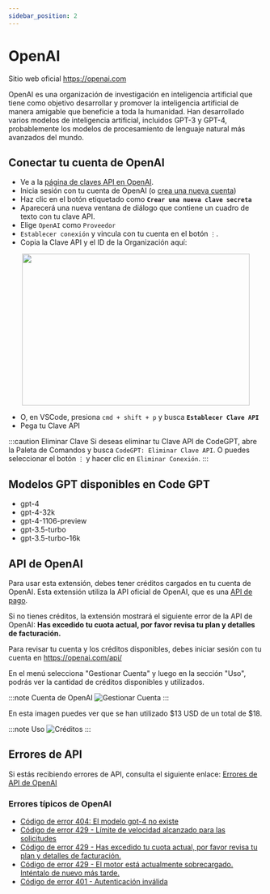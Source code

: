 ```yaml
---
sidebar_position: 2
---
```


# OpenAI

Sitio web oficial https://openai.com

OpenAI es una organización de investigación en inteligencia artificial que tiene como objetivo desarrollar y promover la inteligencia artificial de manera amigable que beneficie a toda la humanidad. Han desarrollado varios modelos de inteligencia artificial, incluidos GPT-3 y GPT-4, probablemente los modelos de procesamiento de lenguaje natural más avanzados del mundo.

## Conectar tu cuenta de OpenAI
- Ve a la [página de claves API en OpenAI](https://platform.openai.com/account/api-keys).
- Inicia sesión con tu cuenta de OpenAI (o [crea una nueva cuenta](https://platform.openai.com/signup))
- Haz clic en el botón etiquetado como **`Crear una nueva clave secreta`**
- Aparecerá una nueva ventana de diálogo que contiene un cuadro de texto con tu clave API.
- Elige `OpenAI` como `Proveedor`
- `Establecer conexión` y vincula con tu cuenta en el botón `⋮`.
- Copia la Clave API y el ID de la Organización aquí:
  
<p align="center">
      <img width="450" height="300" src="https://github.com/davila7/code-gpt-docs/assets/37567214/c79e8c36-2d0c-4cfe-992b-5816748472aa"/>
</p>

 
- O, en VSCode, presiona `cmd + shift + p` y busca **`Establecer Clave API`**
- Pega tu Clave API

:::caution Eliminar Clave
Si deseas eliminar tu Clave API de CodeGPT, abre la Paleta de Comandos y busca `CodeGPT: Eliminar Clave API`. O puedes seleccionar el botón `⋮` y hacer clic en `Eliminar Conexión`.
:::

## Modelos GPT disponibles en Code GPT
- gpt-4
- gpt-4-32k
- gpt-4-1106-preview
- gpt-3.5-turbo
- gpt-3.5-turbo-16k

## API de OpenAI

Para usar esta extensión, debes tener créditos cargados en tu cuenta de OpenAI.
Esta extensión utiliza la API oficial de OpenAI, que es una [API de pago](https://openai.com/api/pricing/).

Si no tienes créditos, la extensión mostrará el siguiente error de la API de OpenAI:
**Has excedido tu cuota actual, por favor revisa tu plan y detalles de facturación.**

Para revisar tu cuenta y los créditos disponibles, debes iniciar sesión con tu cuenta en https://openai.com/api/

En el menú selecciona "Gestionar Cuenta" y luego en la sección "Uso", podrás ver la cantidad de créditos disponibles y utilizados.

:::note Cuenta de OpenAI
![Gestionar Cuenta](https://user-images.githubusercontent.com/6216945/213941730-b48b8b6a-8f0d-4fea-b4b3-42edc838f42e.png)
:::

En esta imagen puedes ver que se han utilizado $13 USD de un total de $18.

:::note Uso
![Créditos](https://user-images.githubusercontent.com/6216945/213941720-1ae816dd-fedb-4026-ae8c-b8b374d1d0dd.png)
:::

## Errores de API
Si estás recibiendo errores de API, consulta el siguiente enlace: [Errores de API de OpenAI](https://help.openai.com/en/collections/3675931-openai-api#api-error-codes-explained)

### Errores típicos de OpenAI
- [Código de error 404: El modelo gpt-4 no existe](https://community.openai.com/t/when-i-try-the-gpt-4-model-chat-completion-in-api-request-i-get-an-error-that-model-does-not-exist/98850)
- [Código de error 429 - Límite de velocidad alcanzado para las solicitudes](https://help.openai.com/en/articles/6891829-error-code-429-rate-limit-reached-for-requests)
- [Código de error 429 - Has excedido tu cuota actual, por favor revisa tu plan y detalles de facturación.](https://help.openai.com/en/articles/6891831-error-code-429-you-exceeded-your-current-quota-please-check-your-plan-and-billing-details)
- [Código de error 429 - El motor está actualmente sobrecargado. Inténtalo de nuevo más tarde.](https://help.openai.com/en/articles/6891834-error-code-429-the-engine-is-currently-overloaded-please-try-again-later)
- [Código de error 401 - Autenticación inválida](https://help.openai.com/en/articles/6891767-error-code-401-invalid-authentication)




